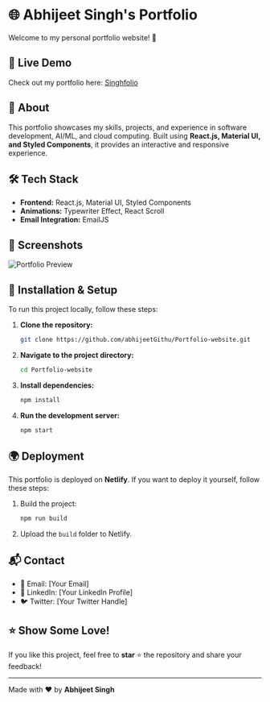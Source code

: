 # 🌐 Abhijeet Singh's Portfolio

Welcome to my personal portfolio website! 🚀

## 🔗 Live Demo
Check out my portfolio here: [Singhfolio](https://singhfolio.netlify.app/)

## 📌 About
This portfolio showcases my skills, projects, and experience in software development, AI/ML, and cloud computing. Built using **React.js, Material UI, and Styled Components**, it provides an interactive and responsive experience.

## 🛠 Tech Stack
- **Frontend:** React.js, Material UI, Styled Components
- **Animations:** Typewriter Effect, React Scroll
- **Email Integration:** EmailJS

## 📸 Screenshots
![Portfolio Preview](https://via.placeholder.com/800x400.png?text=Portfolio+Screenshot)

## 🚀 Installation & Setup
To run this project locally, follow these steps:

1. **Clone the repository:**
   ```sh
   git clone https://github.com/abhijeetGithu/Portfolio-website.git
   ```
2. **Navigate to the project directory:**
   ```sh
   cd Portfolio-website
   ```
3. **Install dependencies:**
   ```sh
   npm install
   ```
4. **Run the development server:**
   ```sh
   npm start
   ```

## 🌍 Deployment
This portfolio is deployed on **Netlify**. If you want to deploy it yourself, follow these steps:

1. Build the project:
   ```sh
   npm run build
   ```
2. Upload the `build` folder to Netlify.

## 📬 Contact
- 📧 Email: [Your Email]
- 💼 LinkedIn: [Your LinkedIn Profile]
- 🐦 Twitter: [Your Twitter Handle]

## ⭐ Show Some Love!
If you like this project, feel free to **star** ⭐ the repository and share your feedback!

---
Made with ❤️ by **Abhijeet Singh**

